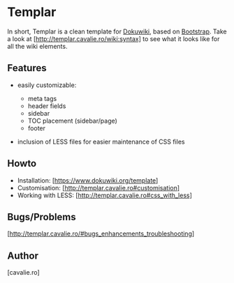Templar
======

In short, Templar is a clean template for [Dokuwiki](http://dokuwiki.org), based on [Bootstrap](http://http://twitter.github.com/bootstrap). Take a look at [http://templar.cavalie.ro/wiki:syntax] to see what it looks like for all the wiki elements. 

Features
--------
* easily customizable:
	* meta tags
	* header fields
	* sidebar
	* TOC placement (sidebar/page)
	* footer

* inclusion of LESS files for easier maintenance of CSS files

Howto
-----

* Installation: [https://www.dokuwiki.org/template]
* Customisation: [http://templar.cavalie.ro#customisation]
* Working with LESS: [http://templar.cavalie.ro#css_with_less]

Bugs/Problems
----
[http://templar.cavalie.ro/#bugs_enhancements_troubleshooting]

Author
-----
[cavalie.ro]


